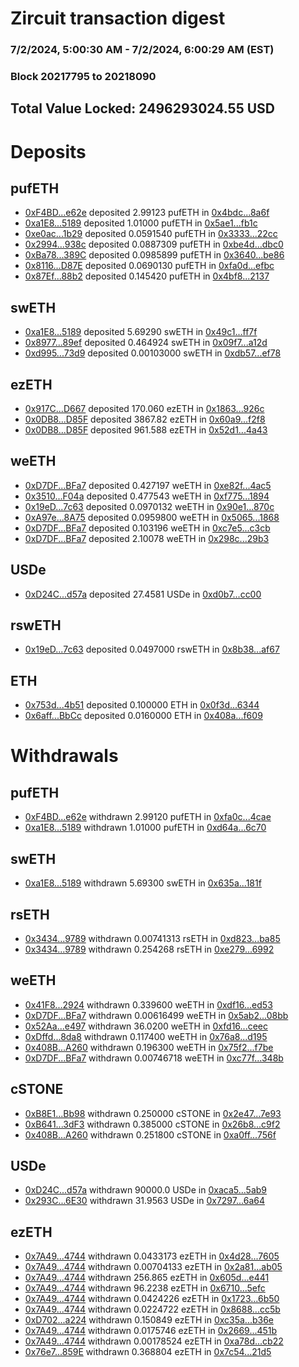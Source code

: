 # Zircuit transaction digest
### 7/2/2024, 5:00:30 AM - 7/2/2024, 6:00:29 AM (EST)
### Block 20217795 to 20218090

## Total Value Locked: 2496293024.55 USD

# Deposits
## pufETH
- [0xF4BD...e62e](https://etherscan.io/address/0xF4BD8CC490d23E2C7454E3F817f46c5E8251e62e) deposited 2.99123 pufETH in [0x4bdc...8a6f](https://etherscan.io/tx/0xF4BD8CC490d23E2C7454E3F817f46c5E8251e62e)
- [0xa1E8...5189](https://etherscan.io/address/0xa1E84210239baD5571171a8fe304A90E7Ffe5189) deposited 1.01000 pufETH in [0x5ae1...fb1c](https://etherscan.io/tx/0xa1E84210239baD5571171a8fe304A90E7Ffe5189)
- [0xe0ac...1b29](https://etherscan.io/address/0xe0acB363FD2A0591AbB0067C867b111C00831b29) deposited 0.0591540 pufETH in [0x3333...22cc](https://etherscan.io/tx/0xe0acB363FD2A0591AbB0067C867b111C00831b29)
- [0x2994...938c](https://etherscan.io/address/0x2994807dCEeBfE9A73E4b5282fE5f2Fe6d02938c) deposited 0.0887309 pufETH in [0xbe4d...dbc0](https://etherscan.io/tx/0x2994807dCEeBfE9A73E4b5282fE5f2Fe6d02938c)
- [0xBa78...389C](https://etherscan.io/address/0xBa7867B0b4d0cdDe246C6e110D8118dFcFab389C) deposited 0.0985899 pufETH in [0x3640...be86](https://etherscan.io/tx/0xBa7867B0b4d0cdDe246C6e110D8118dFcFab389C)
- [0x8116...D87E](https://etherscan.io/address/0x81167e7aC3D46b1688C2c736B81FCEa7a75eD87E) deposited 0.0690130 pufETH in [0xfa0d...efbc](https://etherscan.io/tx/0x81167e7aC3D46b1688C2c736B81FCEa7a75eD87E)
- [0x87Ef...88b2](https://etherscan.io/address/0x87Efc8D6aa3066DdbE647E9CA3b999435CE288b2) deposited 0.145420 pufETH in [0x4bf8...2137](https://etherscan.io/tx/0x87Efc8D6aa3066DdbE647E9CA3b999435CE288b2)
## swETH
- [0xa1E8...5189](https://etherscan.io/address/0xa1E84210239baD5571171a8fe304A90E7Ffe5189) deposited 5.69290 swETH in [0x49c1...ff7f](https://etherscan.io/tx/0xa1E84210239baD5571171a8fe304A90E7Ffe5189)
- [0x8977...89ef](https://etherscan.io/address/0x89771A63F7158fdf4c0F5671846251a25Ba089ef) deposited 0.464924 swETH in [0x09f7...a12d](https://etherscan.io/tx/0x89771A63F7158fdf4c0F5671846251a25Ba089ef)
- [0xd995...73d9](https://etherscan.io/address/0xd99524c6F5010794f028d2E7505a0668F55B73d9) deposited 0.00103000 swETH in [0xdb57...ef78](https://etherscan.io/tx/0xd99524c6F5010794f028d2E7505a0668F55B73d9)
## ezETH
- [0x917C...D667](https://etherscan.io/address/0x917C50cae9eC15aE554f0d133B20d95680D9D667) deposited 170.060 ezETH in [0x1863...926c](https://etherscan.io/tx/0x917C50cae9eC15aE554f0d133B20d95680D9D667)
- [0x0DB8...D85F](https://etherscan.io/address/0x0DB87155511f190034a2b73D98F699bFeBFbD85F) deposited 3867.82 ezETH in [0x60a9...f2f8](https://etherscan.io/tx/0x0DB87155511f190034a2b73D98F699bFeBFbD85F)
- [0x0DB8...D85F](https://etherscan.io/address/0x0DB87155511f190034a2b73D98F699bFeBFbD85F) deposited 961.588 ezETH in [0x52d1...4a43](https://etherscan.io/tx/0x0DB87155511f190034a2b73D98F699bFeBFbD85F)
## weETH
- [0xD7DF...BFa7](https://etherscan.io/address/0xD7DF7E085214743530afF339aFC420c7c720BFa7) deposited 0.427197 weETH in [0xe82f...4ac5](https://etherscan.io/tx/0xD7DF7E085214743530afF339aFC420c7c720BFa7)
- [0x3510...F04a](https://etherscan.io/address/0x3510D819F064bfc9581eF9468ad9De5c2EDAF04a) deposited 0.477543 weETH in [0xf775...1894](https://etherscan.io/tx/0x3510D819F064bfc9581eF9468ad9De5c2EDAF04a)
- [0x19eD...7c63](https://etherscan.io/address/0x19eD2435Be8E708ab1367BE9A21aD04769377c63) deposited 0.0970132 weETH in [0x90e1...870c](https://etherscan.io/tx/0x19eD2435Be8E708ab1367BE9A21aD04769377c63)
- [0xA97e...8A75](https://etherscan.io/address/0xA97e730618644681fbEcaC297696C3727c8d8A75) deposited 0.0959800 weETH in [0x5065...1868](https://etherscan.io/tx/0xA97e730618644681fbEcaC297696C3727c8d8A75)
- [0xD7DF...BFa7](https://etherscan.io/address/0xD7DF7E085214743530afF339aFC420c7c720BFa7) deposited 0.103196 weETH in [0xc7e5...c3cb](https://etherscan.io/tx/0xD7DF7E085214743530afF339aFC420c7c720BFa7)
- [0xD7DF...BFa7](https://etherscan.io/address/0xD7DF7E085214743530afF339aFC420c7c720BFa7) deposited 2.10078 weETH in [0x298c...29b3](https://etherscan.io/tx/0xD7DF7E085214743530afF339aFC420c7c720BFa7)
## USDe
- [0xD24C...d57a](https://etherscan.io/address/0xD24Cfe2d0fa81369ca6291c28ac5426e16B6d57a) deposited 27.4581 USDe in [0xd0b7...cc00](https://etherscan.io/tx/0xD24Cfe2d0fa81369ca6291c28ac5426e16B6d57a)
## rswETH
- [0x19eD...7c63](https://etherscan.io/address/0x19eD2435Be8E708ab1367BE9A21aD04769377c63) deposited 0.0497000 rswETH in [0x8b38...af67](https://etherscan.io/tx/0x19eD2435Be8E708ab1367BE9A21aD04769377c63)
## ETH
- [0x753d...4b51](https://etherscan.io/address/0x753d849359cf1ca9246686E1574B6e6e5Db64b51) deposited 0.100000 ETH in [0x0f3d...6344](https://etherscan.io/tx/0x753d849359cf1ca9246686E1574B6e6e5Db64b51)
- [0x6aff...BbCc](https://etherscan.io/address/0x6affad1fB2D48b408514f2e42405c7d5EF5CBbCc) deposited 0.0160000 ETH in [0x408a...f609](https://etherscan.io/tx/0x6affad1fB2D48b408514f2e42405c7d5EF5CBbCc)
# Withdrawals
## pufETH
- [0xF4BD...e62e](https://etherscan.io/address/0xF4BD8CC490d23E2C7454E3F817f46c5E8251e62e) withdrawn 2.99120 pufETH in [0xfa0c...4cae](https://etherscan.io/tx/0xF4BD8CC490d23E2C7454E3F817f46c5E8251e62e)
- [0xa1E8...5189](https://etherscan.io/address/0xa1E84210239baD5571171a8fe304A90E7Ffe5189) withdrawn 1.01000 pufETH in [0xd64a...6c70](https://etherscan.io/tx/0xa1E84210239baD5571171a8fe304A90E7Ffe5189)
## swETH
- [0xa1E8...5189](https://etherscan.io/address/0xa1E84210239baD5571171a8fe304A90E7Ffe5189) withdrawn 5.69300 swETH in [0x635a...181f](https://etherscan.io/tx/0xa1E84210239baD5571171a8fe304A90E7Ffe5189)
## rsETH
- [0x3434...9789](https://etherscan.io/address/0x34349c5569e7B846c3558961552D2202760A9789) withdrawn 0.00741313 rsETH in [0xd823...ba85](https://etherscan.io/tx/0x34349c5569e7B846c3558961552D2202760A9789)
- [0x3434...9789](https://etherscan.io/address/0x34349c5569e7B846c3558961552D2202760A9789) withdrawn 0.254268 rsETH in [0xe279...6992](https://etherscan.io/tx/0x34349c5569e7B846c3558961552D2202760A9789)
## weETH
- [0x41F8...2924](https://etherscan.io/address/0x41F8fe315493A85F68eB9a77EaAa740402502924) withdrawn 0.339600 weETH in [0xdf16...ed53](https://etherscan.io/tx/0x41F8fe315493A85F68eB9a77EaAa740402502924)
- [0xD7DF...BFa7](https://etherscan.io/address/0xD7DF7E085214743530afF339aFC420c7c720BFa7) withdrawn 0.00616499 weETH in [0x5ab2...08bb](https://etherscan.io/tx/0xD7DF7E085214743530afF339aFC420c7c720BFa7)
- [0x52Aa...e497](https://etherscan.io/address/0x52Aa899454998Be5b000Ad077a46Bbe360F4e497) withdrawn 36.0200 weETH in [0xfd16...ceec](https://etherscan.io/tx/0x52Aa899454998Be5b000Ad077a46Bbe360F4e497)
- [0xDffd...8da8](https://etherscan.io/address/0xDffd5f89Dad1Eb4a10838627f4877E7c2d878da8) withdrawn 0.117400 weETH in [0x76a8...d195](https://etherscan.io/tx/0xDffd5f89Dad1Eb4a10838627f4877E7c2d878da8)
- [0x408B...A260](https://etherscan.io/address/0x408B69AFa07B31dB0FdF956B566385953F17A260) withdrawn 0.196300 weETH in [0x75f2...f7be](https://etherscan.io/tx/0x408B69AFa07B31dB0FdF956B566385953F17A260)
- [0xD7DF...BFa7](https://etherscan.io/address/0xD7DF7E085214743530afF339aFC420c7c720BFa7) withdrawn 0.00746718 weETH in [0xc77f...348b](https://etherscan.io/tx/0xD7DF7E085214743530afF339aFC420c7c720BFa7)
## cSTONE
- [0xB8E1...Bb98](https://etherscan.io/address/0xB8E134b0c9B82914042E03e1B8a07dd0b912Bb98) withdrawn 0.250000 cSTONE in [0x2e47...7e93](https://etherscan.io/tx/0xB8E134b0c9B82914042E03e1B8a07dd0b912Bb98)
- [0xB641...3dF3](https://etherscan.io/address/0xB64167027272308a919f64150063D8e38EE13dF3) withdrawn 0.385000 cSTONE in [0x26b8...c9f2](https://etherscan.io/tx/0xB64167027272308a919f64150063D8e38EE13dF3)
- [0x408B...A260](https://etherscan.io/address/0x408B69AFa07B31dB0FdF956B566385953F17A260) withdrawn 0.251800 cSTONE in [0xa0ff...756f](https://etherscan.io/tx/0x408B69AFa07B31dB0FdF956B566385953F17A260)
## USDe
- [0xD24C...d57a](https://etherscan.io/address/0xD24Cfe2d0fa81369ca6291c28ac5426e16B6d57a) withdrawn 90000.0 USDe in [0xaca5...5ab9](https://etherscan.io/tx/0xD24Cfe2d0fa81369ca6291c28ac5426e16B6d57a)
- [0x293C...6E30](https://etherscan.io/address/0x293C6937D8D82e05B01335F7B33FBA0c8e256E30) withdrawn 31.9563 USDe in [0x7297...6a64](https://etherscan.io/tx/0x293C6937D8D82e05B01335F7B33FBA0c8e256E30)
## ezETH
- [0x7A49...4744](https://etherscan.io/address/0x7A493Be5c2ce014cD049Bf178a1ac0Db1B434744) withdrawn 0.0433173 ezETH in [0x4d28...7605](https://etherscan.io/tx/0x7A493Be5c2ce014cD049Bf178a1ac0Db1B434744)
- [0x7A49...4744](https://etherscan.io/address/0x7A493Be5c2ce014cD049Bf178a1ac0Db1B434744) withdrawn 0.00704133 ezETH in [0x2a81...ab05](https://etherscan.io/tx/0x7A493Be5c2ce014cD049Bf178a1ac0Db1B434744)
- [0x7A49...4744](https://etherscan.io/address/0x7A493Be5c2ce014cD049Bf178a1ac0Db1B434744) withdrawn 256.865 ezETH in [0x605d...e441](https://etherscan.io/tx/0x7A493Be5c2ce014cD049Bf178a1ac0Db1B434744)
- [0x7A49...4744](https://etherscan.io/address/0x7A493Be5c2ce014cD049Bf178a1ac0Db1B434744) withdrawn 96.2238 ezETH in [0x6710...5efc](https://etherscan.io/tx/0x7A493Be5c2ce014cD049Bf178a1ac0Db1B434744)
- [0x7A49...4744](https://etherscan.io/address/0x7A493Be5c2ce014cD049Bf178a1ac0Db1B434744) withdrawn 0.0424226 ezETH in [0x1723...6b50](https://etherscan.io/tx/0x7A493Be5c2ce014cD049Bf178a1ac0Db1B434744)
- [0x7A49...4744](https://etherscan.io/address/0x7A493Be5c2ce014cD049Bf178a1ac0Db1B434744) withdrawn 0.0224722 ezETH in [0x8688...cc5b](https://etherscan.io/tx/0x7A493Be5c2ce014cD049Bf178a1ac0Db1B434744)
- [0xD702...a224](https://etherscan.io/address/0xD702aAaF383F5FF7a65A328066c158aB9EACa224) withdrawn 0.150849 ezETH in [0xc35a...b36e](https://etherscan.io/tx/0xD702aAaF383F5FF7a65A328066c158aB9EACa224)
- [0x7A49...4744](https://etherscan.io/address/0x7A493Be5c2ce014cD049Bf178a1ac0Db1B434744) withdrawn 0.0175746 ezETH in [0x2669...451b](https://etherscan.io/tx/0x7A493Be5c2ce014cD049Bf178a1ac0Db1B434744)
- [0x7A49...4744](https://etherscan.io/address/0x7A493Be5c2ce014cD049Bf178a1ac0Db1B434744) withdrawn 0.00178524 ezETH in [0xa78d...cb22](https://etherscan.io/tx/0x7A493Be5c2ce014cD049Bf178a1ac0Db1B434744)
- [0x76e7...859E](https://etherscan.io/address/0x76e7feC5FeaAF0350d190F1D075Abf9000fE859E) withdrawn 0.368804 ezETH in [0x7c54...21d5](https://etherscan.io/tx/0x76e7feC5FeaAF0350d190F1D075Abf9000fE859E)
